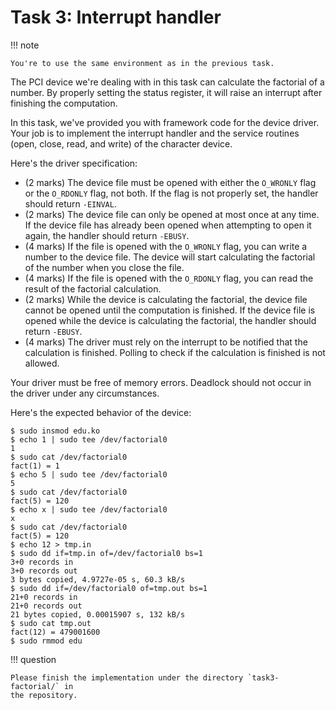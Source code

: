 # Task 3: Interrupt handler

!!! note

    You're to use the same environment as in the previous task.

The PCI device we're dealing with in this task can calculate the factorial of a number.
By properly setting the status register, it will raise an interrupt after finishing the computation.

In this task, we've provided you with framework code for the device driver.
Your job is to implement the interrupt handler and the service routines (open, close, read, and write) of the character device.

Here's the driver specification:

- (2 marks)
  The device file must be opened with either the `O_WRONLY` flag or the `O_RDONLY` flag, not both.
  If the flag is not properly set, the handler should return `-EINVAL`.
- (2 marks)
  The device file can only be opened at most once at any time.
  If the device file has already been opened when attempting to open it again, the handler should return `-EBUSY`.
- (4 marks)
  If the file is opened with the `O_WRONLY` flag, you can write a number to the device file.
  The device will start calculating the factorial of the number when you close the file.
- (4 marks)
  If the file is opened with the `O_RDONLY` flag, you can read the result of the factorial calculation.
- (2 marks)
  While the device is calculating the factorial, the device file cannot be opened until the computation is finished.
  If the device file is opened while the device is calculating the factorial, the handler should return `-EBUSY`.
- (4 marks)
  The driver must rely on the interrupt to be notified that the calculation is finished.
  Polling to check if the calculation is finished is not allowed.

Your driver must be free of memory errors.
Deadlock should not occur in the driver under any circumstances.

Here's the expected behavior of the device:

```console
$ sudo insmod edu.ko
$ echo 1 | sudo tee /dev/factorial0
1
$ sudo cat /dev/factorial0
fact(1) = 1
$ echo 5 | sudo tee /dev/factorial0
5
$ sudo cat /dev/factorial0
fact(5) = 120
$ echo x | sudo tee /dev/factorial0
x
$ sudo cat /dev/factorial0
fact(5) = 120
$ echo 12 > tmp.in
$ sudo dd if=tmp.in of=/dev/factorial0 bs=1
3+0 records in
3+0 records out
3 bytes copied, 4.9727e-05 s, 60.3 kB/s
$ sudo dd if=/dev/factorial0 of=tmp.out bs=1
21+0 records in
21+0 records out
21 bytes copied, 0.00015907 s, 132 kB/s
$ sudo cat tmp.out
fact(12) = 479001600
$ sudo rmmod edu
```

!!! question

    Please finish the implementation under the directory `task3-factorial/` in
    the repository.
